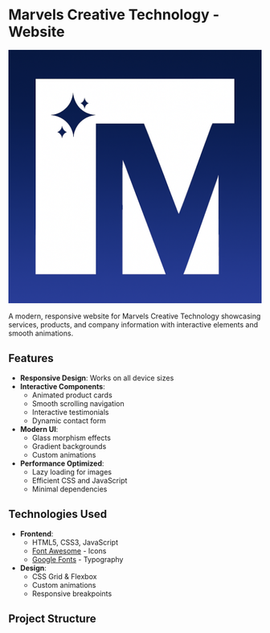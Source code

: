 # Marvels Creative Technology - Website

![Marvels Creative Technology Logo](./logo.png)

A modern, responsive website for Marvels Creative Technology showcasing services, products, and company information with interactive elements and smooth animations.

## Features

- **Responsive Design**: Works on all device sizes
- **Interactive Components**:
  - Animated product cards
  - Smooth scrolling navigation
  - Interactive testimonials
  - Dynamic contact form
- **Modern UI**:
  - Glass morphism effects
  - Gradient backgrounds
  - Custom animations
- **Performance Optimized**:
  - Lazy loading for images
  - Efficient CSS and JavaScript
  - Minimal dependencies

## Technologies Used

- **Frontend**:
  - HTML5, CSS3, JavaScript
  - [Font Awesome](https://fontawesome.com/) - Icons
  - [Google Fonts](https://fonts.google.com/) - Typography
- **Design**:
  - CSS Grid & Flexbox
  - Custom animations
  - Responsive breakpoints

## Project Structure
